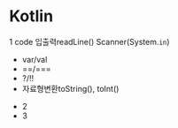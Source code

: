 # Kotlin

1
code 입출력readLine()
    Scanner(System.`in`)
- var/val
- ==/===
- ?/!!
- 자료형변환toString(), toInt()

* 2
* 3
